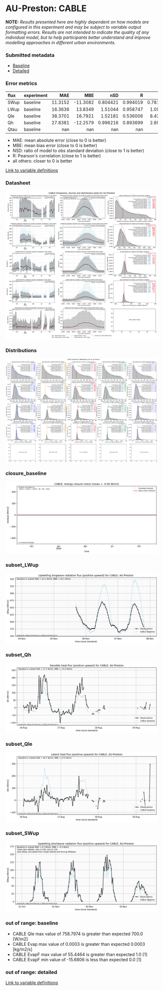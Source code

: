 # AU-Preston: CABLE

**NOTE:** *Results presented here are highly dependent on how models are configured in this experiment and may be subject to variable output formatting errors. Results are not intended to indicate the quality of any individual model, but to help participants better understand and improve modelling approaches in different urban environments.*

### Submitted metadata

- [Baseline](CABLE_AU-Preston_baseline_attrs.md)
- [Detailed](CABLE_AU-Preston_detailed_attrs.md)

### Error metrics

| flux   | experiment   |      MAE |      MBE |        nSD |          R |        5th |     95th |     RMSE |      cRMSE |     AMBE |        1-nSD |          1-R |    nSkewness |   nKurtosis |     Overlap |
|:-------|:-------------|---------:|---------:|-----------:|-----------:|-----------:|---------:|---------:|-----------:|---------:|-------------:|-------------:|-------------:|------------:|------------:|
| SWup   | baseline     |  11.3152 | -11.3082 |   0.804421 |   0.994019 |   0.781812 |  29.2682 |  15.2243 |   0.218802 |  11.3082 |   0.195579   |   0.00598135 |   0.00628067 |   0.0638854 |   0.0809262 |
| LWup   | baseline     |  16.3636 |  13.8349 |   1.51044  |   0.958747 |   1.09088  |  71.608  |  29.5159 |   0.620619 |  13.8349 |   0.510437   |   0.0412533  |   0.395108   |   1.07139   |   0.0687868 |
| Qle    | baseline     |  38.3701 |  16.7921 |   1.52181  |   0.536006 |   8.43043  |  84.9323 |  69.6428 |   1.29788  |  16.7921 |   0.521807   |   0.463994   |   0.446612   |   0.261562  |   0.110008  |
| Qh     | baseline     |  27.8381 | -12.2579 |   0.996216 |   0.893699 |   2.89494  |  19.6525 |  44.0767 |   0.460231 |  12.2579 |   0.00378428 |   0.106301   |   0.268507   |   0.823843  |   0.215725  |
| Qtau   | baseline     | nan      | nan      | nan        | nan        | nan        | nan      | nan      | nan        | nan      | nan          | nan          | nan          | nan         | nan         |

 - MAE: mean absolute error (close to 0 is better)
 - MBE: mean bias error (close to 0 is better)
 - NSD: ratio of model to obs standard deviation (close to 1 is better)
 - R: Pearson's correlation (close to 1 is better)
 - all others: closer to 0 is better

[Link to variable definitions](../modelattrs/variable_definitions.md)

### <a name="datasheet"></a>Datasheet
[![CABLE_AU-Preston_Datasheet.png](CABLE_AU-Preston_Datasheet.png)](CABLE_AU-Preston_Datasheet.png)

### <a name="distributions"></a>Distributions
[![CABLE_AU-Preston_Distributions.png](CABLE_AU-Preston_Distributions.png)](CABLE_AU-Preston_Distributions.png)

### <a name="closure_baseline"></a>closure_baseline
[![CABLE_AU-Preston_closure_baseline.png](CABLE_AU-Preston_closure_baseline.png)](CABLE_AU-Preston_closure_baseline.png)

### <a name="subset_lwup"></a>subset_LWup
[![CABLE_AU-Preston_subset_LWup.png](CABLE_AU-Preston_subset_LWup.png)](CABLE_AU-Preston_subset_LWup.png)

### <a name="subset_qh"></a>subset_Qh
[![CABLE_AU-Preston_subset_Qh.png](CABLE_AU-Preston_subset_Qh.png)](CABLE_AU-Preston_subset_Qh.png)

### <a name="subset_qle"></a>subset_Qle
[![CABLE_AU-Preston_subset_Qle.png](CABLE_AU-Preston_subset_Qle.png)](CABLE_AU-Preston_subset_Qle.png)

### <a name="subset_swup"></a>subset_SWup
[![CABLE_AU-Preston_subset_SWup.png](CABLE_AU-Preston_subset_SWup.png)](CABLE_AU-Preston_subset_SWup.png)

### out of range: baseline

 - CABLE Qle max value of 758.7974 is greater than expected 700.0 [W/m2]
 - CABLE Evap max value of 0.0003 is greater than expected 0.0003 [kg/m2/s]
 - CABLE EvapF max value of 55.4464 is greater than expected 1.0 [1]
 - CABLE EvapF min value of -15.6806 is less than expected 0.0 [1]

### out of range: detailed



[Link to variable definitions](../modelattrs/variable_definitions.md)

